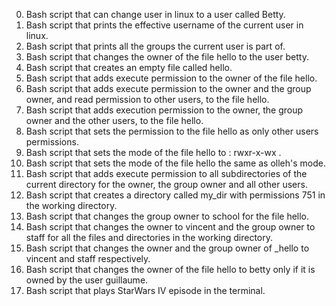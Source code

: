 0. Bash script that can change user in linux to a user called Betty.
1. Bash script that prints the effective username of the current user in linux.
2. Bash script that prints all the groups the current user is part of.
3. Bash script that changes the owner of the file hello to the user betty.
4. Bash script that creates an empty file called hello.
5. Bash script that adds execute permission to the owner of the file hello.
6. Bash script that adds execute permission to the owner and the group owner, and read permission to other users, to the file hello.
7. Bash script that  adds execution permission to the owner, the group owner and the other users, to the file hello.
8. Bash script that sets the permission to the file hello as only other users permissions.
9. Bash script that sets the mode of the file hello to : rwxr-x-wx .
10. Bash script that sets the mode of the file hello the same as olleh's mode.
11. Bash script  that adds execute permission to all subdirectories of the current directory for the owner, the group owner and all other users.
12. Bash script that creates a directory called my_dir with permissions 751 in the working directory.
13. Bash script that changes the group owner to school for the file hello.
14. Bash script that changes the owner to vincent and the group owner to staff for all the files and directories in the working directory.
15. Bash script that changes the owner and the group owner of _hello to vincent and staff respectively.
16. Bash script that changes the owner of the file hello to betty only if it is owned by the user guillaume.
17. Bash script that plays StarWars IV episode in the terminal.
